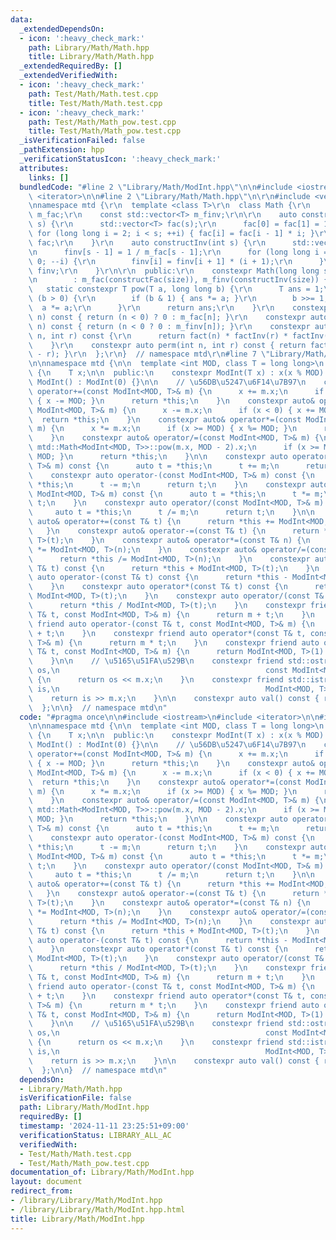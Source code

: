 ```yaml
---
data:
  _extendedDependsOn:
  - icon: ':heavy_check_mark:'
    path: Library/Math/Math.hpp
    title: Library/Math/Math.hpp
  _extendedRequiredBy: []
  _extendedVerifiedWith:
  - icon: ':heavy_check_mark:'
    path: Test/Math/Math.test.cpp
    title: Test/Math/Math.test.cpp
  - icon: ':heavy_check_mark:'
    path: Test/Math/Math_pow.test.cpp
    title: Test/Math/Math_pow.test.cpp
  _isVerificationFailed: false
  _pathExtension: hpp
  _verificationStatusIcon: ':heavy_check_mark:'
  attributes:
    links: []
  bundledCode: "#line 2 \"Library/Math/ModInt.hpp\"\n\n#include <iostream>\n#include\
    \ <iterator>\n\n#line 2 \"Library/Math/Math.hpp\"\n\r\n#include <vector>\r\n\r\
    \nnamespace mtd {\r\n  template <class T>\r\n  class Math {\r\n    const std::vector<T>\
    \ m_fac;\r\n    const std::vector<T> m_finv;\r\n\r\n    auto constructFac(int\
    \ s) {\r\n      std::vector<T> fac(s);\r\n      fac[0] = fac[1] = 1;\r\n     \
    \ for (long long i = 2; i < s; ++i) { fac[i] = fac[i - 1] * i; }\r\n      return\
    \ fac;\r\n    }\r\n    auto constructInv(int s) {\r\n      std::vector<T> finv(s);\r\
    \n      finv[s - 1] = 1 / m_fac[s - 1];\r\n      for (long long i = s - 2; i >=\
    \ 0; --i) {\r\n        finv[i] = finv[i + 1] * (i + 1);\r\n      }\r\n      return\
    \ finv;\r\n    }\r\n\r\n  public:\r\n    constexpr Math(long long size = 3 * 1e6)\r\
    \n        : m_fac(constructFac(size)), m_finv(constructInv(size)) {}\r\n\r\n \
    \   static constexpr T pow(T a, long long b) {\r\n      T ans = 1;\r\n      while\
    \ (b > 0) {\r\n        if (b & 1) { ans *= a; }\r\n        b >>= 1;\r\n      \
    \  a *= a;\r\n      }\r\n      return ans;\r\n    }\r\n    constexpr auto fact(int\
    \ n) const { return (n < 0) ? 0 : m_fac[n]; }\r\n    constexpr auto factInv(int\
    \ n) const { return (n < 0 ? 0 : m_finv[n]); }\r\n    constexpr auto comb(int\
    \ n, int r) const {\r\n      return fact(n) * factInv(r) * factInv(n - r);\r\n\
    \    }\r\n    constexpr auto perm(int n, int r) const { return fact(n) * factInv(n\
    \ - r); }\r\n  };\r\n}  // namespace mtd\r\n#line 7 \"Library/Math/ModInt.hpp\"\
    \n\nnamespace mtd {\n\n  template <int MOD, class T = long long>\n  class ModInt\
    \ {\n    T x;\n\n  public:\n    constexpr ModInt(T x) : x(x % MOD) {}\n    constexpr\
    \ ModInt() : ModInt(0) {}\n\n    // \u56DB\u5247\u6F14\u7B97\n    constexpr auto&\
    \ operator+=(const ModInt<MOD, T>& m) {\n      x += m.x;\n      if (x >= MOD)\
    \ { x -= MOD; }\n      return *this;\n    }\n    constexpr auto& operator-=(const\
    \ ModInt<MOD, T>& m) {\n      x -= m.x;\n      if (x < 0) { x += MOD; }\n    \
    \  return *this;\n    }\n    constexpr auto& operator*=(const ModInt<MOD, T>&\
    \ m) {\n      x *= m.x;\n      if (x >= MOD) { x %= MOD; }\n      return *this;\n\
    \    }\n    constexpr auto& operator/=(const ModInt<MOD, T>& m) {\n      x *=\
    \ mtd::Math<ModInt<MOD, T>>::pow(m.x, MOD - 2).x;\n      if (x >= MOD) { x %=\
    \ MOD; }\n      return *this;\n    }\n\n    constexpr auto operator+(const ModInt<MOD,\
    \ T>& m) const {\n      auto t = *this;\n      t += m;\n      return t;\n    }\n\
    \    constexpr auto operator-(const ModInt<MOD, T>& m) const {\n      auto t =\
    \ *this;\n      t -= m;\n      return t;\n    }\n    constexpr auto operator*(const\
    \ ModInt<MOD, T>& m) const {\n      auto t = *this;\n      t *= m;\n      return\
    \ t;\n    }\n    constexpr auto operator/(const ModInt<MOD, T>& m) const {\n \
    \     auto t = *this;\n      t /= m;\n      return t;\n    }\n\n    constexpr\
    \ auto& operator+=(const T& t) {\n      return *this += ModInt<MOD, T>(t);\n \
    \   }\n    constexpr auto& operator-=(const T& t) {\n      return *this -= ModInt<MOD,\
    \ T>(t);\n    }\n    constexpr auto& operator*=(const T& n) {\n      return *this\
    \ *= ModInt<MOD, T>(n);\n    }\n    constexpr auto& operator/=(const T& n) {\n\
    \      return *this /= ModInt<MOD, T>(n);\n    }\n    constexpr auto operator+(const\
    \ T& t) const {\n      return *this + ModInt<MOD, T>(t);\n    }\n    constexpr\
    \ auto operator-(const T& t) const {\n      return *this - ModInt<MOD, T>(t);\n\
    \    }\n    constexpr auto operator*(const T& t) const {\n      return *this *\
    \ ModInt<MOD, T>(t);\n    }\n    constexpr auto operator/(const T& t) const {\n\
    \      return *this / ModInt<MOD, T>(t);\n    }\n    constexpr friend auto operator+(const\
    \ T& t, const ModInt<MOD, T>& m) {\n      return m + t;\n    }\n    constexpr\
    \ friend auto operator-(const T& t, const ModInt<MOD, T>& m) {\n      return -m\
    \ + t;\n    }\n    constexpr friend auto operator*(const T& t, const ModInt<MOD,\
    \ T>& m) {\n      return m * t;\n    }\n    constexpr friend auto operator/(const\
    \ T& t, const ModInt<MOD, T>& m) {\n      return ModInt<MOD, T>(1) / m * t;\n\
    \    }\n\n    // \u5165\u51FA\u529B\n    constexpr friend std::ostream& operator<<(std::ostream&\
    \ os,\n                                              const ModInt<MOD, T>& m)\
    \ {\n      return os << m.x;\n    }\n    constexpr friend std::istream& operator>>(std::istream&\
    \ is,\n                                              ModInt<MOD, T>& m) {\n  \
    \    return is >> m.x;\n    }\n\n    constexpr auto val() const { return x; }\n\
    \  };\n\n}  // namespace mtd\n"
  code: "#pragma once\n\n#include <iostream>\n#include <iterator>\n\n#include \"./Math.hpp\"\
    \n\nnamespace mtd {\n\n  template <int MOD, class T = long long>\n  class ModInt\
    \ {\n    T x;\n\n  public:\n    constexpr ModInt(T x) : x(x % MOD) {}\n    constexpr\
    \ ModInt() : ModInt(0) {}\n\n    // \u56DB\u5247\u6F14\u7B97\n    constexpr auto&\
    \ operator+=(const ModInt<MOD, T>& m) {\n      x += m.x;\n      if (x >= MOD)\
    \ { x -= MOD; }\n      return *this;\n    }\n    constexpr auto& operator-=(const\
    \ ModInt<MOD, T>& m) {\n      x -= m.x;\n      if (x < 0) { x += MOD; }\n    \
    \  return *this;\n    }\n    constexpr auto& operator*=(const ModInt<MOD, T>&\
    \ m) {\n      x *= m.x;\n      if (x >= MOD) { x %= MOD; }\n      return *this;\n\
    \    }\n    constexpr auto& operator/=(const ModInt<MOD, T>& m) {\n      x *=\
    \ mtd::Math<ModInt<MOD, T>>::pow(m.x, MOD - 2).x;\n      if (x >= MOD) { x %=\
    \ MOD; }\n      return *this;\n    }\n\n    constexpr auto operator+(const ModInt<MOD,\
    \ T>& m) const {\n      auto t = *this;\n      t += m;\n      return t;\n    }\n\
    \    constexpr auto operator-(const ModInt<MOD, T>& m) const {\n      auto t =\
    \ *this;\n      t -= m;\n      return t;\n    }\n    constexpr auto operator*(const\
    \ ModInt<MOD, T>& m) const {\n      auto t = *this;\n      t *= m;\n      return\
    \ t;\n    }\n    constexpr auto operator/(const ModInt<MOD, T>& m) const {\n \
    \     auto t = *this;\n      t /= m;\n      return t;\n    }\n\n    constexpr\
    \ auto& operator+=(const T& t) {\n      return *this += ModInt<MOD, T>(t);\n \
    \   }\n    constexpr auto& operator-=(const T& t) {\n      return *this -= ModInt<MOD,\
    \ T>(t);\n    }\n    constexpr auto& operator*=(const T& n) {\n      return *this\
    \ *= ModInt<MOD, T>(n);\n    }\n    constexpr auto& operator/=(const T& n) {\n\
    \      return *this /= ModInt<MOD, T>(n);\n    }\n    constexpr auto operator+(const\
    \ T& t) const {\n      return *this + ModInt<MOD, T>(t);\n    }\n    constexpr\
    \ auto operator-(const T& t) const {\n      return *this - ModInt<MOD, T>(t);\n\
    \    }\n    constexpr auto operator*(const T& t) const {\n      return *this *\
    \ ModInt<MOD, T>(t);\n    }\n    constexpr auto operator/(const T& t) const {\n\
    \      return *this / ModInt<MOD, T>(t);\n    }\n    constexpr friend auto operator+(const\
    \ T& t, const ModInt<MOD, T>& m) {\n      return m + t;\n    }\n    constexpr\
    \ friend auto operator-(const T& t, const ModInt<MOD, T>& m) {\n      return -m\
    \ + t;\n    }\n    constexpr friend auto operator*(const T& t, const ModInt<MOD,\
    \ T>& m) {\n      return m * t;\n    }\n    constexpr friend auto operator/(const\
    \ T& t, const ModInt<MOD, T>& m) {\n      return ModInt<MOD, T>(1) / m * t;\n\
    \    }\n\n    // \u5165\u51FA\u529B\n    constexpr friend std::ostream& operator<<(std::ostream&\
    \ os,\n                                              const ModInt<MOD, T>& m)\
    \ {\n      return os << m.x;\n    }\n    constexpr friend std::istream& operator>>(std::istream&\
    \ is,\n                                              ModInt<MOD, T>& m) {\n  \
    \    return is >> m.x;\n    }\n\n    constexpr auto val() const { return x; }\n\
    \  };\n\n}  // namespace mtd\n"
  dependsOn:
  - Library/Math/Math.hpp
  isVerificationFile: false
  path: Library/Math/ModInt.hpp
  requiredBy: []
  timestamp: '2024-11-11 23:25:51+09:00'
  verificationStatus: LIBRARY_ALL_AC
  verifiedWith:
  - Test/Math/Math.test.cpp
  - Test/Math/Math_pow.test.cpp
documentation_of: Library/Math/ModInt.hpp
layout: document
redirect_from:
- /library/Library/Math/ModInt.hpp
- /library/Library/Math/ModInt.hpp.html
title: Library/Math/ModInt.hpp
---
```

